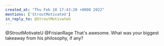 ```yaml
---
created_at: "Thu Feb 10 17:43:20 +0000 2022"
mentions: ['StroutMotivateU']
in_reply_to: @StroutMotivateU
---
```


@StroutMotivateU @FrisianRage That's awesome. What was your biggest takeaway from his philosophy,  if any?